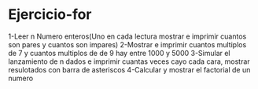 # Ejercicio-for
1-Leer n Numero enteros(Uno en cada lectura mostrar e imprimir cuantos son pares y cuantos son impares)
2-Mostrar e imprimir cuantos multiplos de 7 y cuantos multiplos de de 9 hay entre 1000 y 5000
3-Simular el lanzamiento de n dados e imprimir cuantas veces cayo cada cara, mostrar resulotados con barra de asteriscos
4-Calcular y mostrar el factorial de un numero